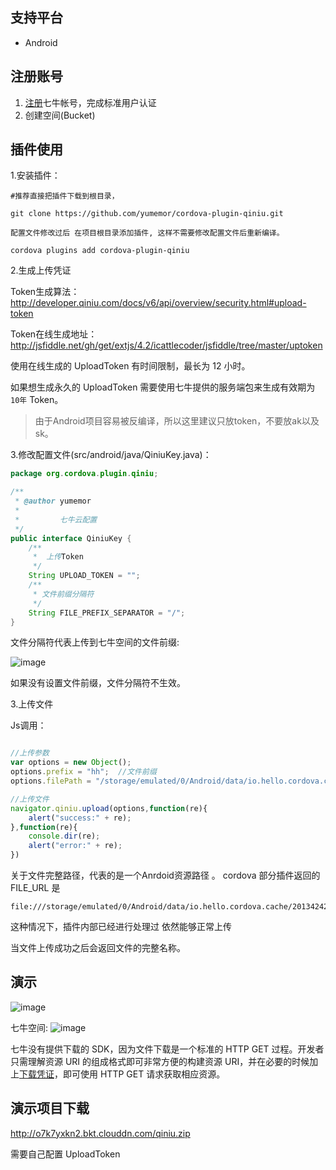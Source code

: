 ## 支持平台

* Android

## 注册账号

1. [注册](https://portal.qiniu.com/signup)七牛帐号，完成标准用户认证 
2. 创建空间(Bucket)	

## 插件使用

1.安装插件：

```shell
#推荐直接把插件下载到根目录，

git clone https://github.com/yumemor/cordova-plugin-qiniu.git

配置文件修改过后 在项目根目录添加插件, 这样不需要修改配置文件后重新编译。

cordova plugins add cordova-plugin-qiniu
```

2.生成上传凭证

Token生成算法：http://developer.qiniu.com/docs/v6/api/overview/security.html#upload-token

Token在线生成地址：http://jsfiddle.net/gh/get/extjs/4.2/icattlecoder/jsfiddle/tree/master/uptoken

使用在线生成的 UploadToken 有时间限制，最长为 12 小时。


如果想生成永久的 UploadToken 需要使用七牛提供的服务端包来生成有效期为 `10年` Token。

> 由于Android项目容易被反编译，所以这里建议只放token，不要放ak以及sk。


3.修改配置文件(src/android/java/QiniuKey.java)：

```java
package org.cordova.plugin.qiniu;

/**
 * @author yumemor
 * 
 *         七牛云配置
 */
public interface QiniuKey {
	/**
	 * 	上传Token
	 */
	String UPLOAD_TOKEN = "";
	/**
	 * 文件前缀分隔符
	 */
	String FILE_PREFIX_SEPARATOR = "/";
}
```

文件分隔符代表上传到七牛空间的文件前缀:

![image](http://oct8d1mqf.bkt.clouddn.com/2016-09-01-13%3A29%3A53.jpg)

如果没有设置文件前缀，文件分隔符不生效。

3.上传文件

Js调用：

```javascript

//上传参数
var options = new Object();
options.prefix = "hh";	//文件前缀
options.filePath = "/storage/emulated/0/Android/data/io.hello.cordova.cache/2013424231.jpg"	//文件完整路径

//上传文件
navigator.qiniu.upload(options,function(re){
    alert("success:" + re);
},function(re){
    console.dir(re);
    alert("error:" + re);
})

```

关于文件完整路径，代表的是一个Anrdoid资源路径
。
cordova 部分插件返回的 FILE_URL 是

```
file:///storage/emulated/0/Android/data/io.hello.cordova.cache/2013424231.jpg
```

这种情况下，插件内部已经进行处理过 依然能够正常上传

当文件上传成功之后会返回文件的完整名称。

## 演示

![image](http://oct8d1mqf.bkt.clouddn.com/2016-09-01-qiniuDemo.gif)

七牛空间:
![image](http://oct8d1mqf.bkt.clouddn.com/2016-09-01-14%3A10%3A10.jpg)

七牛没有提供下载的 SDK，因为文件下载是一个标准的 HTTP GET 过程。开发者只需理解资源 URI 的组成格式即可非常方便的构建资源 URI，并在必要的时候加上[下载凭证](http://developer.qiniu.com/article/developer/security/download-token.html)，即可使用 HTTP GET 请求获取相应资源。

## 演示项目下载

http://o7k7yxkn2.bkt.clouddn.com/qiniu.zip

需要自己配置 UploadToken